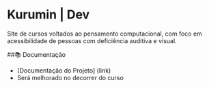# Kurumin | Dev

Site de cursos voltados ao pensamento computacional, com foco em acessibilidade de pessoas com deficiência auditiva e visual.

##📚 Documentação
- [Documentação do Projeto] (link)
- Será melhorado no decorrer do curso

